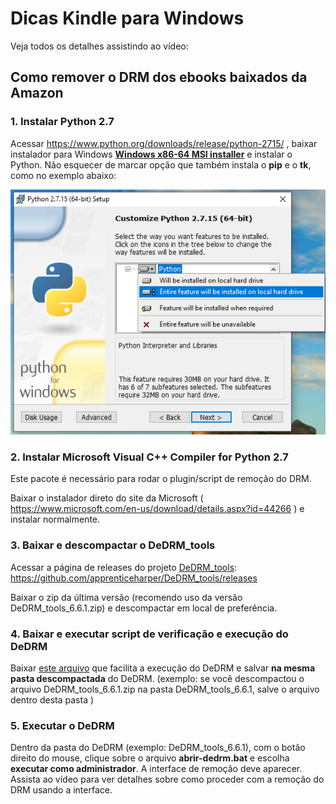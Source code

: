 # Dicas Kindle para Windows

Veja todos os detalhes assistindo ao vídeo: 



## Como remover o DRM dos ebooks baixados da Amazon

### 1. Instalar Python 2.7 

Acessar https://www.python.org/downloads/release/python-2715/ , 
baixar instalador para Windows [**Windows x86-64 MSI installer**](https://www.python.org/ftp/python/2.7.15/python-2.7.15.amd64.msi)
e instalar o Python. Não esquecer de marcar opção que também instala o **pip** e o **tk**, como no exemplo abaixo:

![](https://raw.githubusercontent.com/matheusmota/dicas-kindle/master/images/python-install.png)



### 2. Instalar Microsoft Visual C++ Compiler for Python 2.7 

Este pacote é necessário para rodar o plugin/script de remoção do DRM.

Baixar o instalador direto do site da Microsoft ( https://www.microsoft.com/en-us/download/details.aspx?id=44266 ) e instalar normalmente.

### 3. Baixar e descompactar o DeDRM_tools

Acessar a página de releases do projeto [DeDRM_tools](https://github.com/apprenticeharper/DeDRM_tools): https://github.com/apprenticeharper/DeDRM_tools/releases

Baixar o zip da última versão (recomendo uso da versão DeDRM_tools_6.6.1.zip) e descompactar em local de preferência.

### 4. Baixar e executar script de verificação e execução do DeDRM 

Baixar [este arquivo](https://raw.githubusercontent.com/matheusmota/dicas-kindle/master/resources/abrir-dedrm.bat) que facilita a execução do DeDRM e salvar **na mesma pasta descompactada** do DeDRM. 
(exemplo: se você descompactou o arquivo DeDRM_tools_6.6.1.zip na pasta DeDRM_tools_6.6.1, salve o arquivo dentro desta pasta )

### 5. Executar o DeDRM 

Dentro da pasta do DeDRM (exemplo: DeDRM_tools_6.6.1), com o botão direito do mouse, clique sobre o arquivo **abrir-dedrm.bat** e escolha **executar como administrador**. A interface de remoção deve aparecer. Assista ao vídeo para ver detalhes sobre como proceder com a remoção do DRM usando a interface.

